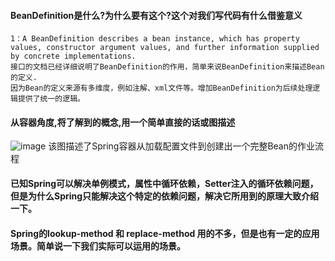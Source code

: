 #### BeanDefinition是什么?为什么要有这个?这个对我们写代码有什么借鉴意义
    1：A BeanDefinition describes a bean instance, which has property values, constructor argument values, and further information supplied by concrete implementations.  
    接口的文档已经详细说明了BeanDefinition的作用，简单来说BeanDefinition来描述Bean的定义.  
    因为Bean的定义来源有多维度，例如注解、xml文件等。增加BeanDefinition为后续处理逻辑提供了统一的逻辑。
#### 从容器角度,将了解到的概念,用一个简单直接的话或图描述
![image](http://img.souche.com/f2e/1ed3527c0f624856ac68f3dd81e45dcc.png)
该图描述了Spring容器从加载配置文件到创建出一个完整Bean的作业流程


#### 已知Spring可以解决单例模式，属性中循环依赖，Setter注入的循环依赖问题，但是为什么Spring只能解决这个特定的依赖问题，解决它所用到的原理大致介绍一下。
#### Spring的lookup-method 和 replace-method 用的不多，但是也有一定的应用场景。简单说一下我们实际可以运用的场景。